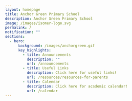 ```yaml
---
layout: homepage
title: Anchor Green Primary School
description: Anchor Green Primary School
image: /images/isomer-logo.svg
permalink: /
notification: ""
sections:
  - hero:
      background: /images/anchorgreen.gif
      key_highlights:
        - title: Announcements
          description: ""
          url: /announcements
        - title: Useful Links
          description: Click here for useful links!
          url: /resources/resources-for-parents
        - title: Calendar
          description: Click here for academic calendar!
          url: /calendar
---
```

